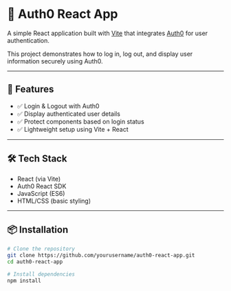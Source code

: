 # 🔐 Auth0 React App

A simple React application built with [Vite](https://vitejs.dev/) that integrates [Auth0](https://auth0.com/) for user authentication.

This project demonstrates how to log in, log out, and display user information securely using Auth0.

---

## 🚀 Features

- ✅ Login & Logout with Auth0
- ✅ Display authenticated user details
- ✅ Protect components based on login status
- ✅ Lightweight setup using Vite + React

---

## 🛠 Tech Stack

- React (via Vite)
- Auth0 React SDK
- JavaScript (ES6)
- HTML/CSS (basic styling)

---

## 📦 Installation

```bash
# Clone the repository
git clone https://github.com/yourusername/auth0-react-app.git
cd auth0-react-app

# Install dependencies
npm install
